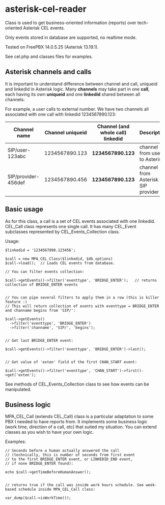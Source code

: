 # asterisk-cel-reader
Class is used to get business-oriented information (reports) over tech-oriented Asterisk CEL events.

Only events stored in database are supported, no realtime mode.

Tested on FreePBX 14.0.5.25 (Asterisk 13.19.1).

See cel.php and classes files for examples.

## Asterisk channels and calls
It is important to understand difference between channel and call, uniqueid and linkedid in Asterisk logic. Many **channels** may take part in one **call**, each having its own **uniqueid** and one **linkedid** shared between all channels:

For example, a user calls to external number. We have two channels all associated with one call with linkedid 1234567890.123:

| Channel name | Channel uniqueid | Channel (and whole call) linkedid | Description |
| --- | --- | --- | --- |
| SIP/user-123abc | 1234567890.123 | **1234567890.123** | channel from user to Asterisk |
| SIP/provider-456def | 1234567890.456 | **1234567890.123** | channel from Asterisk to SIP provider |

## Basic usage
As for this class, a call is a set of CEL events associated with one linkedid. CEL_Call class represents one single call. It has many CEL_Event subclasses represented by CEL_Events_Collection class.

Usage:
```
$linkedid = '1234567890.123456';
  
$call = new MPA_CEL_Class($linkedid, $db_options)
$call->load();  // Loads CEL events from database.

// You can filter events collection:

$call->getEvents()->filter('eventtype', 'BRIDGE_ENTER');   // returns collection of BRIDGE_ENTER events


// You can pipe several filters to apply them in a row (this is killer feature :)
// This will return collection of events with eventtype = BRIDGE_ENTER and channame begins from 'SIP/':

$call->getEvents()
  ->filter('eventtype', 'BRIDGE_ENTER')
  ->filter('channame', 'SIP/', 'begins');


// Get last BRIDGE_ENTER event:

$call->getEvents()->filter('eventtype', 'BRIDGE_ENTER')->last();


// Get value of 'exten' field of the first CHAN_START event:

$call->getEvents()->filter('eventtype', 'CHAN_START')->first()->get('exten');
```

See methods of CEL_Events_Collection class to see how events can be manipulated.

## Business logic
MPA_CEL_Call (extends CEL_Call) class is a particular adaptation to some PBX I needed to have reports from. It implements some business logic (work time, direction of a call, etc) that suited my situation. You can extend classes as you wish to have your own logic.

Examples:
```
// Seconds before a human actually answered the call 
// (technically, this is number of seconds from first event 
// to the first BRIDGE_ENTER event, or LINKEDID_END event, 
// if none BRIDGE_ENTER found):

echo $call->getTimeBeforeHumanAnswer();


// returns true if the call was inside work hours schedule. See week-based schedule inside MPA_CEL_Call class:

var_dump($call->isWorkTime());
```

